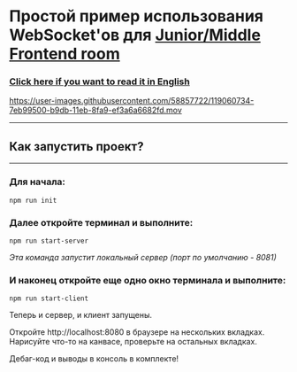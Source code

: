 # Простой пример использования WebSocket'ов для [Junior/Middle Frontend room](https://t.me/jun_mid_front)

### [Click here if you want to read it in English](https://github.com/AxemaFr/WebsocketExample/blob/master/README.en.md)



https://user-images.githubusercontent.com/58857722/119060734-7eb99500-b9db-11eb-8fa9-ef3a6a6682fd.mov


--- 

## Как запустить проект?

---

### Для начала:
```angular2html
npm run init
```
### Далее откройте терминал и выполните:
```angular2html
npm run start-server
```

*Эта команда запустит локальный сервер (порт по умолчанию - 8081)*

### И наконец откройте еще одно окно терминала и выполните:
```angular2html
npm run start-client
```
Теперь и сервер, и клиент запущены.

Откройте http://localhost:8080 в браузере на нескольких вкладках. Нарисуйте что-то на канвасе, проверьте на остальных вкладках.

Дебаг-код и выводы в консоль в комплекте!
